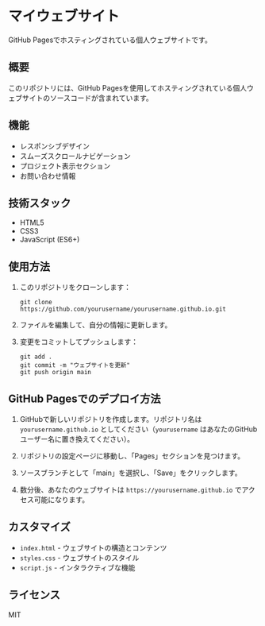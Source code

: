 # マイウェブサイト

GitHub Pagesでホスティングされている個人ウェブサイトです。

## 概要

このリポジトリには、GitHub Pagesを使用してホスティングされている個人ウェブサイトのソースコードが含まれています。

## 機能

- レスポンシブデザイン
- スムーズスクロールナビゲーション
- プロジェクト表示セクション
- お問い合わせ情報

## 技術スタック

- HTML5
- CSS3
- JavaScript (ES6+)

## 使用方法

1. このリポジトリをクローンします：
   ```
   git clone https://github.com/yourusername/yourusername.github.io.git
   ```

2. ファイルを編集して、自分の情報に更新します。

3. 変更をコミットしてプッシュします：
   ```
   git add .
   git commit -m "ウェブサイトを更新"
   git push origin main
   ```

## GitHub Pagesでのデプロイ方法

1. GitHubで新しいリポジトリを作成します。リポジトリ名は `yourusername.github.io` としてください（`yourusername` はあなたのGitHubユーザー名に置き換えてください）。

2. リポジトリの設定ページに移動し、「Pages」セクションを見つけます。

3. ソースブランチとして「main」を選択し、「Save」をクリックします。

4. 数分後、あなたのウェブサイトは `https://yourusername.github.io` でアクセス可能になります。

## カスタマイズ

- `index.html` - ウェブサイトの構造とコンテンツ
- `styles.css` - ウェブサイトのスタイル
- `script.js` - インタラクティブな機能

## ライセンス

MIT
